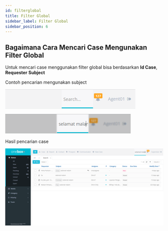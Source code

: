 ```yaml
---
id: filterglobal
title: Filter Global
sidebar_label: Filter Global
sidebar_position: 6
---
```


## Bagaimana Cara Mencari Case Mengunakan Filter Global

Untuk mencari case menggunakan filter global bisa berdasarkan **Id Case**, **Requester** **Subject**

Contoh pencarian mengunakan subject

![alt text](./img/searchglobal.png)

![alt text](./img/globalbysubject.png)

Hasil pencarian case

![alt text](./img/filterglobal.png)
